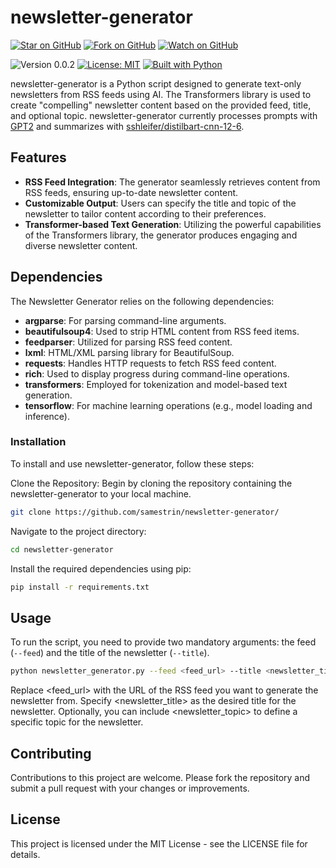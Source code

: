 # newsletter-generator

[![Star on GitHub](https://img.shields.io/github/stars/samestrin/newsletter-generator?style=social)](https://github.com/samestrin/newsletter-generator/stargazers) [![Fork on GitHub](https://img.shields.io/github/forks/samestrin/newsletter-generator?style=social)](https://github.com/samestrin/newsletter-generator/network/members) [![Watch on GitHub](https://img.shields.io/github/watchers/samestrin/newsletter-generator?style=social)](https://github.com/samestrin/newsletter-generator/watchers)

![Version 0.0.2](https://img.shields.io/badge/Version-0.0.2-blue) [![License: MIT](https://img.shields.io/badge/License-MIT-yellow.svg)](https://opensource.org/licenses/MIT) [![Built with Python](https://img.shields.io/badge/Built%20with-Python-green)](https://www.python.org/)

newsletter-generator is a Python script designed to generate text-only newsletters from RSS feeds using AI. The Transformers library is used to create "compelling" newsletter content based on the provided feed, title, and optional topic. newsletter-generator currently processes prompts with [GPT2](https://huggingface.co/openai-community/gpt2) and summarizes with [sshleifer/distilbart-cnn-12-6](https://huggingface.co/sshleifer/distilbart-cnn-12-6).

## Features

- **RSS Feed Integration**: The generator seamlessly retrieves content from RSS feeds, ensuring up-to-date newsletter content.
- **Customizable Output**: Users can specify the title and topic of the newsletter to tailor content according to their preferences.
- **Transformer-based Text Generation**: Utilizing the powerful capabilities of the Transformers library, the generator produces engaging and diverse newsletter content.

## Dependencies

The Newsletter Generator relies on the following dependencies:

- **argparse**: For parsing command-line arguments.
- **beautifulsoup4**: Used to strip HTML content from RSS feed items.
- **feedparser**: Utilized for parsing RSS feed content.
- **lxml**: HTML/XML parsing library for BeautifulSoup.
- **requests**: Handles HTTP requests to fetch RSS feed content.
- **rich**: Used to display progress during command-line operations.
- **transformers**: Employed for tokenization and model-based text generation.
- **tensorflow**: For machine learning operations (e.g., model loading and inference).

### Installation

To install and use newsletter-generator, follow these steps:

Clone the Repository: Begin by cloning the repository containing the newsletter-generator to your local machine.

```bash
git clone https://github.com/samestrin/newsletter-generator/
```

Navigate to the project directory:

```bash
cd newsletter-generator
```

Install the required dependencies using pip:

```bash
pip install -r requirements.txt
```

## Usage

To run the script, you need to provide two mandatory arguments: the feed (`--feed`) and the title of the newsletter (`--title`).

```bash
python newsletter_generator.py --feed <feed_url> --title <newsletter_title> [--topic <newsletter_topic>]
```

Replace <feed_url> with the URL of the RSS feed you want to generate the newsletter from. Specify <newsletter_title> as the desired title for the newsletter. Optionally, you can include <newsletter_topic> to define a specific topic for the newsletter.

## Contributing

Contributions to this project are welcome. Please fork the repository and submit a pull request with your changes or improvements.

## License

This project is licensed under the MIT License - see the LICENSE file for details.
